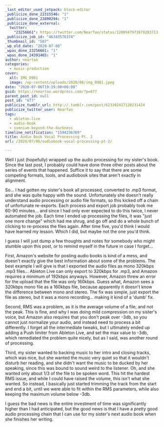 ```yaml
---
_last_editor_used_jetpack: block-editor
_publicize_done_22315546: "1"
_publicize_done_22890294: "1"
_publicize_done_external:
  twitter:
    "23256661": https://twitter.com/NearTao/status/1280947973879283713
_publicize_job_id: "46343576374"
_thumbnail_id: "587"
_wp_old_date: "2020-07-08"
_wpas_done_23256661: "1"
_wpas_done_24391465: "1"
author: neartao
categories:
  - music-production
cover:
  alt: IMG_0981
  image: /wp-content/uploads/2020/06/img_0981.jpeg
date: "2020-07-06T19:19:00+00:00"
guid: https://neartao.wordpress.com/?p=677
parent_post_id: null
post_id: "677"
publicize_tumblr_url: http://.tumblr.com/post/623102417120231424
publicize_twitter_user: NearTao
tags:
  - ableton-live
  - audio-book
  - somnium-beyond-the-darkness
timeline_notification: "1594236769"
title: Audio Book Vocal Processing Pt. 2
url: /2020/07/06/audiobook-vocal-processing-pt-2/

---
```

Well I just (hopefully) wrapped up the audio processing for my sister's book. Since the last post, I probably could have done three other posts about the series of events that happened. Suffice it to say that there are some competing formats, tools, and audiobook sites that aren't exactly in alignment.

So... I had gotten my sister's book all processed, converted to .mp3 format, and she was quite happy with the sound. Unfortunately she doesn't really understand audio processing or audio file formats, so this kicked off a chain of unfortunate re-exports. Each process and export job probably took me 60-90 minutes... and since I had only ever expected to do this twice, I never automated the job. Each time I ended up processing the files, it was "just one more change" which had me shrug, and go off and do a whole bunch of clicking to re-process the files again. After time five, you'd think I would have learned my lesson. Which I did, but maybe not the one you'd think.

I guess I will just dump a few thoughts and notes for somebody who might stumble upon this post, or to remind myself in the future in case I forget...

First, Amazon's website for posting audio books is kind of a mess, and doesn't exactly give the best information about some of the problems. The best example I will give is that I exported the audio files as mono 320kbps .mp3 files... Ableton Live can only export to 320kbps for .mp3, and Amazon requires a minimum of 192kbps anyways. However, Amazon threw an error for the upload that the file was only 160kbps. Guess what, Amazon sees a 320kbps mono file as a 160kbps file, because apparently it doesn't know the difference between mono and stereo. The fix was simple, just export the file as stereo, but it was a mono recording... making it kind of a 'dumb' fix.

Second, RMS was a problem, as it is the average volume of a file, and not the peak. This is fine, and why I was doing mild compression on my sister's voice, but Amazon also requires that you don't peak over -3db, so you cannot just normalize your audio, and instead need to process a bit differently. I forget all the intermediate tweaks, but I ultimately ended up adding a Push limiter from Ableton Live, and set the max value to -3db, which remediated the problem quite nicely, but as I said, was another round of processing.

Third, my sister wanted to backing music to her intro and closing tracks, which was nice, but she wanted the music very quiet so that it wouldn't disturb her reading, and she didn't want the music to be ducked by her speaking, since this was bound to sound weird to the listener. Oh, and she wanted only about 1/3 of the file to be spoken word. This hit the hardest RMS issue, and while I could have raised the volume, this isn't what she wanted. So instead, I basically just started trimming the track from the start and end a bit, until we were able to fit within the RMS parameters, while also keeping the maximum volume below -3db.

I guess the bad news is the entire investment of time was significantly higher than I had anticipated, but the good news is that I have a pretty good audio processing chain that I can use for my sister's next audio book when she finishes her writing.
